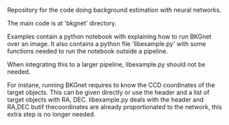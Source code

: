 Repository for the code doing background estimation with neural networks.

The main code is at 'bkgnet' directory. 

Examples contain a python notebook with explaining how to run BKGnet over an image.
It also contains a python file 'libexample.py' with some functions needed to run the 
notebook outside a pipeline.

When integrating this to a larger pipeline, libexample.py should not be needed. 

For instane, running BKGnet requires to know the  CCD coordinates of the target objects. 
This can be given directly or use the header and a list of target objects with RA, DEC. 
libexample.py deals with the header and RA,DEC butif thecoordinates are already proportionated 
to the network, this extra step is no longer needed.




